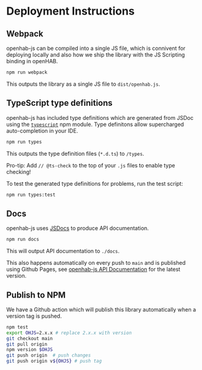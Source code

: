 # Deployment Instructions

## Webpack

openhab-js can be compiled into a single JS file, which is connivent for deploying locally and also how we ship the library with the JS Scripting binding in openHAB.

```bash
npm run webpack
```

This outputs the library as a single JS file to `dist/openhab.js`.

## TypeScript type definitions

openhab-js has included type definitions which are generated from JSDoc using the [`typescript`](https://www.npmjs.com/package/typescript) npm module.
Type definitons allow supercharged auto-completion in your IDE.

```bash
npm run types
```

This outputs the type definition files (`*.d.ts`) to `/types`.

Pro-tip: Add `// @ts-check` to the top of your `.js` files to enable type checking!

To test the generated type definitions for problems, run the test script:

```bash
npm run types:test
```

## Docs

openhab-js uses [JSDocs](https://jsdoc.app/) to produce API documentation.

```bash
npm run docs
```

This will output API documentation to `./docs`.

This also happens automatically on every push to `main` and is published using Github Pages, see [openhab-js API Documentation](https://openhab.github.io/openhab-js/) for the latest version.

## Publish to NPM

We have a Github action which will publish this library automatically when a version tag is pushed.

```bash
npm test
export OHJS=2.x.x # replace 2.x.x with version
git checkout main
git pull origin
npm version $OHJS 
git push origin  # push changes
git push origin v${OHJS} # push tag
```
